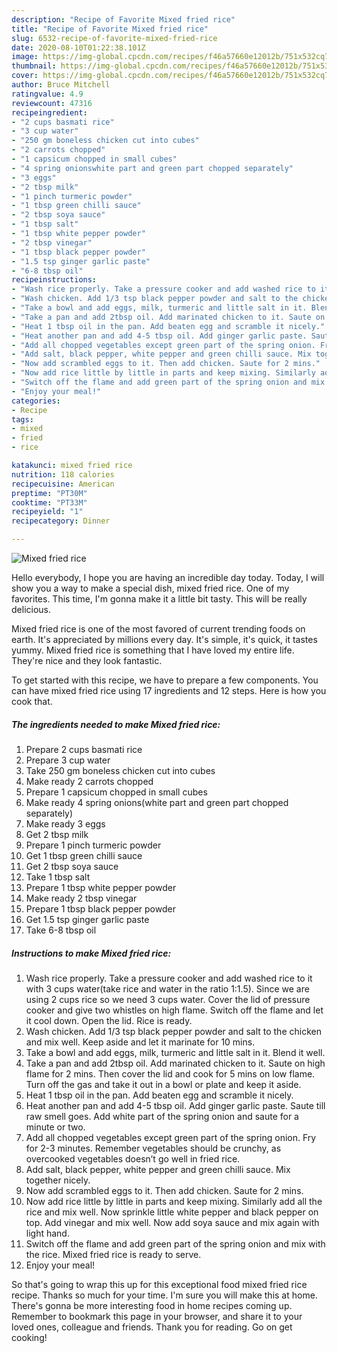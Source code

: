 ```yaml
---
description: "Recipe of Favorite Mixed fried rice"
title: "Recipe of Favorite Mixed fried rice"
slug: 6532-recipe-of-favorite-mixed-fried-rice
date: 2020-08-10T01:22:38.101Z
image: https://img-global.cpcdn.com/recipes/f46a57660e12012b/751x532cq70/mixed-fried-rice-recipe-main-photo.jpg
thumbnail: https://img-global.cpcdn.com/recipes/f46a57660e12012b/751x532cq70/mixed-fried-rice-recipe-main-photo.jpg
cover: https://img-global.cpcdn.com/recipes/f46a57660e12012b/751x532cq70/mixed-fried-rice-recipe-main-photo.jpg
author: Bruce Mitchell
ratingvalue: 4.9
reviewcount: 47316
recipeingredient:
- "2 cups basmati rice"
- "3 cup water"
- "250 gm boneless chicken cut into cubes"
- "2 carrots chopped"
- "1 capsicum chopped in small cubes"
- "4 spring onionswhite part and green part chopped separately"
- "3 eggs"
- "2 tbsp milk"
- "1 pinch turmeric powder"
- "1 tbsp green chilli sauce"
- "2 tbsp soya sauce"
- "1 tbsp salt"
- "1 tbsp white pepper powder"
- "2 tbsp vinegar"
- "1 tbsp black pepper powder"
- "1.5 tsp ginger garlic paste"
- "6-8 tbsp oil"
recipeinstructions:
- "Wash rice properly. Take a pressure cooker and add washed rice to it with 3 cups water(take rice and water in the ratio 1:1.5). Since we are using 2 cups rice so we need 3 cups water. Cover the lid of pressure cooker and give two whistles on high flame. Switch off the flame and let it cool down. Open the lid. Rice is ready."
- "Wash chicken. Add 1/3 tsp black pepper powder and salt to the chicken and mix well. Keep aside and let it marinate for 10 mins."
- "Take a bowl and add eggs, milk, turmeric and little salt in it. Blend it well."
- "Take a pan and add 2tbsp oil. Add marinated chicken to it. Saute on high flame for 2 mins. Then cover the lid and cook for 5 mins on low flame. Turn off the gas and take it out in a bowl or plate and keep it aside."
- "Heat 1 tbsp oil in the pan. Add beaten egg and scramble it nicely."
- "Heat another pan and add 4-5 tbsp oil. Add ginger garlic paste. Saute till raw smell goes. Add white part of the spring onion and saute for a minute or two."
- "Add all chopped vegetables except green part of the spring onion. Fry for 2-3 minutes. Remember vegetables should be crunchy, as overcooked vegetables doesn’t go well in fried rice."
- "Add salt, black pepper, white pepper and green chilli sauce. Mix together nicely."
- "Now add scrambled eggs to it. Then add chicken. Saute for 2 mins."
- "Now add rice little by little in parts and keep mixing. Similarly add all the rice and mix well. Now sprinkle little white pepper and black pepper on top. Add vinegar and mix well. Now add soya sauce and mix again with light hand."
- "Switch off the flame and add green part of the spring onion and mix with the rice. Mixed fried rice is ready to serve."
- "Enjoy your meal!"
categories:
- Recipe
tags:
- mixed
- fried
- rice

katakunci: mixed fried rice 
nutrition: 118 calories
recipecuisine: American
preptime: "PT30M"
cooktime: "PT33M"
recipeyield: "1"
recipecategory: Dinner

---
```



![Mixed fried rice](https://img-global.cpcdn.com/recipes/f46a57660e12012b/751x532cq70/mixed-fried-rice-recipe-main-photo.jpg)

Hello everybody, I hope you are having an incredible day today. Today, I will show you a way to make a special dish, mixed fried rice. One of my favorites. This time, I'm gonna make it a little bit tasty. This will be really delicious.



Mixed fried rice is one of the most favored of current trending foods on earth. It's appreciated by millions every day. It's simple, it's quick, it tastes yummy. Mixed fried rice is something that I have loved my entire life. They're nice and they look fantastic.


To get started with this recipe, we have to prepare a few components. You can have mixed fried rice using 17 ingredients and 12 steps. Here is how you cook that.

<!--inarticleads1-->

##### The ingredients needed to make Mixed fried rice:

1. Prepare 2 cups basmati rice
1. Prepare 3 cup water
1. Take 250 gm boneless chicken cut into cubes
1. Make ready 2 carrots chopped
1. Prepare 1 capsicum chopped in small cubes
1. Make ready 4 spring onions(white part and green part chopped separately)
1. Make ready 3 eggs
1. Get 2 tbsp milk
1. Prepare 1 pinch turmeric powder
1. Get 1 tbsp green chilli sauce
1. Get 2 tbsp soya sauce
1. Take 1 tbsp salt
1. Prepare 1 tbsp white pepper powder
1. Make ready 2 tbsp vinegar
1. Prepare 1 tbsp black pepper powder
1. Get 1.5 tsp ginger garlic paste
1. Take 6-8 tbsp oil




<!--inarticleads2-->

##### Instructions to make Mixed fried rice:

1. Wash rice properly. Take a pressure cooker and add washed rice to it with 3 cups water(take rice and water in the ratio 1:1.5). Since we are using 2 cups rice so we need 3 cups water. Cover the lid of pressure cooker and give two whistles on high flame. Switch off the flame and let it cool down. Open the lid. Rice is ready.
1. Wash chicken. Add 1/3 tsp black pepper powder and salt to the chicken and mix well. Keep aside and let it marinate for 10 mins.
1. Take a bowl and add eggs, milk, turmeric and little salt in it. Blend it well.
1. Take a pan and add 2tbsp oil. Add marinated chicken to it. Saute on high flame for 2 mins. Then cover the lid and cook for 5 mins on low flame. Turn off the gas and take it out in a bowl or plate and keep it aside.
1. Heat 1 tbsp oil in the pan. Add beaten egg and scramble it nicely.
1. Heat another pan and add 4-5 tbsp oil. Add ginger garlic paste. Saute till raw smell goes. Add white part of the spring onion and saute for a minute or two.
1. Add all chopped vegetables except green part of the spring onion. Fry for 2-3 minutes. Remember vegetables should be crunchy, as overcooked vegetables doesn’t go well in fried rice.
1. Add salt, black pepper, white pepper and green chilli sauce. Mix together nicely.
1. Now add scrambled eggs to it. Then add chicken. Saute for 2 mins.
1. Now add rice little by little in parts and keep mixing. Similarly add all the rice and mix well. Now sprinkle little white pepper and black pepper on top. Add vinegar and mix well. Now add soya sauce and mix again with light hand.
1. Switch off the flame and add green part of the spring onion and mix with the rice. Mixed fried rice is ready to serve.
1. Enjoy your meal!




So that's going to wrap this up for this exceptional food mixed fried rice recipe. Thanks so much for your time. I'm sure you will make this at home. There's gonna be more interesting food in home recipes coming up. Remember to bookmark this page in your browser, and share it to your loved ones, colleague and friends. Thank you for reading. Go on get cooking!
